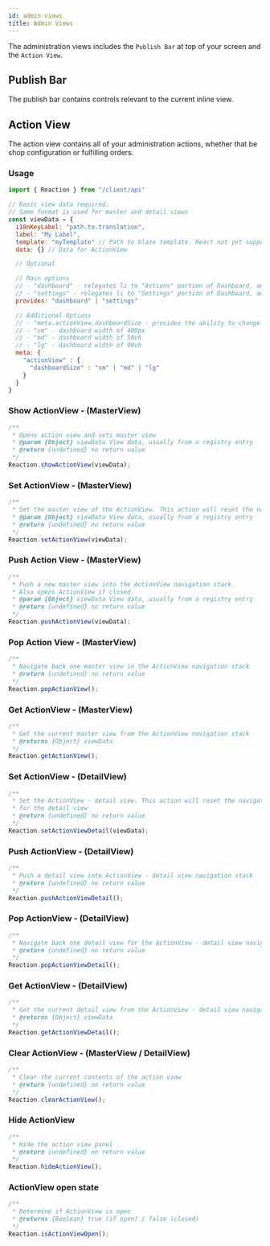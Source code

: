 ```yaml
---
id: admin-views
title: Admin Views
---
```

    
The administration views includes the `Publish Bar` at top of your screen and the `Action View`.

## Publish Bar

The publish bar contains controls relevant to the current inline view.

## Action View

The action view contains all of your administration actions, whether that be shop configuration or fulfilling orders.

### Usage

```js
import { Reaction } from "/client/api"

// Basic view data required.
// Same format is used for master and detail views
const viewData = {
  i18nKeyLabel: "path.to.translation",
  label: "My Label",
  template: "myTemplate" // Path to blaze template. React not yet supported.
  data: {} // Data for ActionView

  // Optional

  // Main options
  // - "dashboard" - relegates li to "Actions" portion of Dashboard, and by default provides larger view if there is space
  // - "settings" - relegates li to "Settings" portion of Dashboard, and by default provides smaller view
  provides: "dashboard" | "settings"

  // Additional Options
  // - "meta.actionView.dashboardSize - provides the ability to change dashboardSize by default
  // - "sm" - dashboard width of 400px
  // - "md" - dashboard width of 50vh
  // - "lg" - dashboard width of 90vh
  meta: {
    "actionView" : {
      "dashboardSize" : "sm" | "md" | "lg"
    }
  }
}
```

### Show ActionView - (MasterView)

```js
/**
 * Opens action view and sets master view
 * @param {Object} viewData View data, usually from a registry entry
 * @return {undefined} no return value
 */
Reaction.showActionView(viewData);
```

### Set ActionView - (MasterView)

```js
/**
 * Set the master view of the ActionView. This action will reset the navigation stack
 * @param {Object} viewData View data, usually from a registry entry
 * @return {undefined} no return value
 */
Reaction.setActionView(viewData);
```

### Push Action View - (MasterView)

```js
/**
 * Push a new master view into the ActionView navigation stack.
 * Also opens ActionView if closed.
 * @param {Object} viewData View data, usually from a registry entry
 * @return {undefined} no return value
 */
Reaction.pushActionView(viewData);
```

### Pop Action View - (MasterView)

```js
/**
 * Navigate back one master view in the ActionView navigation stack
 * @return {undefined} no return value
 */
Reaction.popActionView();
```

### Get ActionView - (MasterView)

```js
/**
 * Get the current master view from the ActionView navigation stack
 * @returns {Object} viewData
 */
Reaction.getActionView();
```

### Set ActionView - (DetailView)

```js
/**
 * Set the ActionView - detail view. This action will reset the navigation stack
 * for the detail view
 * @return {undefined} no return value
 */
Reaction.setActionViewDetail(viewData);
```

### Push ActionView - (DetailView)

```js
/**
 * Push a detail view into ActionView - detail view navigation stack
 * @return {undefined} no return value
 */
Reaction.pushActionViewDetail();
```

### Pop ActionView - (DetailView)

```js
/**
 * Navigate back one detail view for the ActionView - detail view navigation stack
 * @return {undefined} no return value
 */
Reaction.popActionViewDetail();
```

### Get ActionView - (DetailView)

```js
/**
 * Get the current detail view from the ActionView - detail view navigation stack
 * @returns {Object} viewData
 */
Reaction.getActionViewDetail();
```

### Clear ActionView - (MasterView / DetailView)

```js
/**
 * Clear the current contents of the action view
 * @return {undefined} no return value
 */
Reaction.clearActionView();
```

### Hide ActionView

```js
/**
 * Hide the action view panel
 * @return {undefined} no return value
 */
Reaction.hideActionView();
```

### ActionView open state

```js
/**
 * Determine if ActionView is open
 * @returns {Boolean} true (if open) / false (closed)
 */
Reaction.isActionViewOpen();
```
